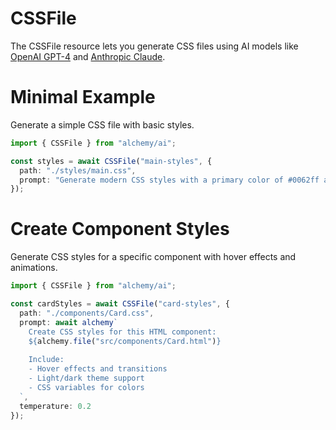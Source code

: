 # CSSFile

The CSSFile resource lets you generate CSS files using AI models like [OpenAI GPT-4](https://platform.openai.com/docs/models/gpt-4) and [Anthropic Claude](https://www.anthropic.com/claude).

# Minimal Example

Generate a simple CSS file with basic styles.

```ts
import { CSSFile } from "alchemy/ai";

const styles = await CSSFile("main-styles", {
  path: "./styles/main.css",
  prompt: "Generate modern CSS styles with a primary color of #0062ff and responsive layout"
});
```

# Create Component Styles

Generate CSS styles for a specific component with hover effects and animations.

```ts
import { CSSFile } from "alchemy/ai";

const cardStyles = await CSSFile("card-styles", {
  path: "./components/Card.css",
  prompt: await alchemy`
    Create CSS styles for this HTML component:
    ${alchemy.file("src/components/Card.html")}
    
    Include:
    - Hover effects and transitions
    - Light/dark theme support
    - CSS variables for colors
  `,
  temperature: 0.2
});
```